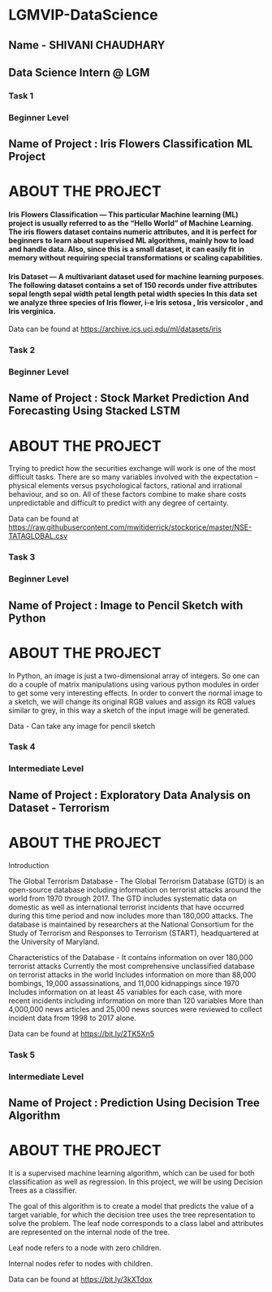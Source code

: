 # LGMVIP-DataScience

## Name - SHIVANI CHAUDHARY
## Data Science Intern @ LGM
### Task 1
### Beginner Level
## Name of Project : Iris Flowers Classification ML Project

# ABOUT THE PROJECT
#### Iris Flowers Classification — This particular Machine learning (ML) project is usually referred to as the “Hello World” of Machine Learning. The iris flowers dataset contains numeric attributes, and it is perfect for beginners to learn about supervised ML algorithms, mainly how to load and handle data. Also, since this is a small dataset, it can easily fit in memory without requiring special transformations or scaling capabilities.

#### Iris Dataset — A multivariant dataset used for machine learning purposes. The following dataset contains a set of 150 records under five attributes sepal length sepal width petal length petal width species In this data set we analyze three species of Iris flower, i-e Iris setosa , Iris versicolor , and Iris verginica.

Data can be found at https://archive.ics.uci.edu/ml/datasets/iris


### Task 2
### Beginner Level
## Name of Project : Stock Market Prediction And Forecasting Using Stacked LSTM

# ABOUT THE PROJECT
Trying to predict how the securities exchange will work is one of the most difficult tasks. There are so many variables involved with the expectation – physical elements versus psychological factors, rational and irrational behaviour, and so on. All of these factors combine to make share costs unpredictable and difficult to predict with any degree of certainty.

Data can be found at https://raw.githubusercontent.com/mwitiderrick/stockprice/master/NSE-TATAGLOBAL.csv


### Task 3
### Beginner Level
## Name of Project : Image to Pencil Sketch with Python

# ABOUT THE PROJECT
In Python, an image is just a two-dimensional array of integers. So one can do a couple of matrix manipulations using various python modules in order to get some very interesting effects. In order to convert the normal image to a sketch, we will change its original RGB values and assign its RGB values similar to grey, in this way a sketch of the input image will be generated.

Data - Can take any image for pencil sketch

### Task 4
### Intermediate Level
## Name of Project : Exploratory Data Analysis on Dataset - Terrorism

# ABOUT THE PROJECT
Introduction

The Global Terrorism Database -
The Global Terrorism Database (GTD) is an open-source database including information on terrorist attacks around the world from 1970 through 2017. The GTD includes systematic data on domestic as well as international terrorist incidents that have occurred during this time period and now includes more than 180,000 attacks. The database is maintained by researchers at the National Consortium for the Study of Terrorism and Responses to Terrorism (START), headquartered at the University of Maryland.

Characteristics of the Database -
It contains information on over 180,000 terrorist attacks Currently the most comprehensive unclassified database on terrorist attacks in the world Includes information on more than 88,000 bombings, 19,000 assassinations, and 11,000 kidnappings since 1970 Includes information on at least 45 variables for each case, with more recent incidents including information on more than 120 variables More than 4,000,000 news articles and 25,000 news sources were reviewed to collect incident data from 1998 to 2017 alone.

Data can be found at https://bit.ly/2TK5Xn5


### Task 5
### Intermediate Level
## Name of Project : Prediction Using Decision Tree Algorithm

# ABOUT THE PROJECT
It is a supervised machine learning algorithm, which can be used for both classification as well as regression. In this project, we will be using Decision Trees as a classifier.

The goal of this algorithm is to create a model that predicts the value of a target variable, for which the decision tree uses the tree representation to solve the problem. The leaf node corresponds to a class label and attributes are represented on the internal node of the tree.

Leaf node refers to a node with zero children.

Internal nodes refer to nodes with children.

Data can be found at https://bit.ly/3kXTdox


